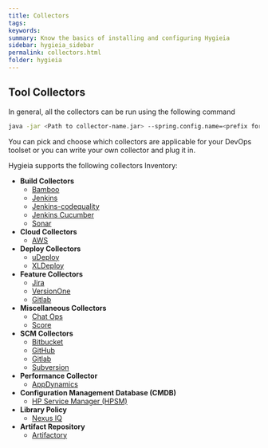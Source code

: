 ```yaml
---
title: Collectors
tags:
keywords:
summary: Know the basics of installing and configuring Hygieia 
sidebar: hygieia_sidebar
permalink: collectors.html
folder: hygieia
---
```


## Tool Collectors
In general, all the collectors can be run using the following command
```bash
java -jar <Path to collector-name.jar> --spring.config.name=<prefix for properties> --spring.config.location=<path to properties file location>
```

You can pick and choose which collectors are applicable for your DevOps toolset or you can write your own collector and plug it in.

Hygieia supports the following collectors Inventory:

- **Build Collectors**
  - [Bamboo](build/bamboo.md)
  - [Jenkins](build/jenkins.md)
  - [Jenkins-codequality](build/jenkins-codequality.md)
  - [Jenkins Cucumber](build/jenkins-cucumber.md)
  - [Sonar](build/sonar.md)
- **Cloud Collectors**
  - [AWS](cloud/aws.md)
- **Deploy Collectors**
  - [uDeploy](deploy/udeploy.md)
  - [XLDeploy](deploy/xldeploy.md)
- **Feature Collectors**
  - [Jira](feature/jira.md)
  - [VersionOne](feature/versionone.md)
  - [Gitlab](feature/feature-gitlab.md)
- **Miscellaneous Collectors**
  - [Chat Ops](misc/chat-ops.md)
  - [Score](misc/score.md)
- **SCM Collectors** 
  - [Bitbucket](scm/bitbucket.md)
  - [GitHub](scm/github.md)
  - [Gitlab](scm/gitlab.md)
  - [Subversion](scm/subversion.md)
- **Performance Collector**
  - [AppDynamics](performance/appdynamics.md)
- **Configuration Management Database (CMDB)**
  - [HP Service Manager (HPSM)](cmdb/hpsm.md)
- **Library Policy**
  - [Nexus IQ](library-policy/nexus-iq-collector.md)
- **Artifact Repository**
  - [Artifactory](artifact/artifactory.md)
